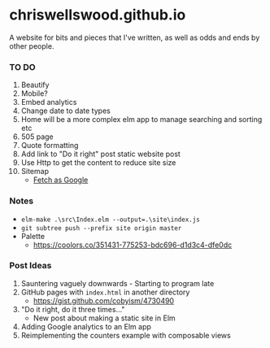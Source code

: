 # chriswellswood.github.io
A website for bits and pieces that I've written, as well as odds and ends by other people.

### TO DO

1. Beautify
1. Mobile?
1. Embed analytics
1. Change date to date types
1. Home will be a more complex elm app to manage searching and sorting etc
1. 505 page
1. Quote formatting
1. Add link to "Do it right" post static website post
1. Use Http to get the content to reduce site size
1. Sitemap
    * [Fetch as Google](https://support.google.com/webmasters/answer/6066468?hl=en&visit_id=1-636194846011273641-1526309541&rd=2)

### Notes

* `elm-make .\src\Index.elm --output=.\site\index.js`
* `git subtree push --prefix site origin master`
* Palette
    * https://coolors.co/351431-775253-bdc696-d1d3c4-dfe0dc

### Post Ideas

1. Sauntering vaguely downwards - Starting to program late
1. GitHub pages with `index.html` in another directory
    * https://gist.github.com/cobyism/4730490
1. "Do it right, do it three times..."
    * New post about making a static site in Elm
1. Adding Google analytics to an Elm app
1. Reimplementing the counters example with composable views
